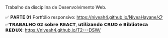 Trabalho da disciplina de Desenvolvimento Web.

✅ 𝐏𝐀𝐑𝐓𝐄 𝟎𝟏 Portfólio responsivo:  https://niveah4.github.io/NiveaHayane/📋
✅𝗧𝗥𝗔𝗕𝗔𝗟𝗛𝗢 𝟬𝟮 𝘀𝗼𝗯𝗿𝗲 𝗥𝗘𝗔𝗖𝗧, 𝘂𝘁𝗶𝗹𝗶𝘇𝗮𝗻𝗱𝗼 𝗖𝗥𝗨𝗗 𝗲 𝗕𝗶𝗯𝗹𝗶𝗼𝘁𝗲𝗰𝗮 𝗥𝗘𝗗𝗨𝗫: https://niveah4.github.io/T2---DSW/
